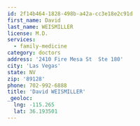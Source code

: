 ```yaml
---
id: 2f14b464-1828-498b-a42a-cc3e18e2c91d
first_name: David
last_name: WEISMILLER
license: M.D.
services:
  - family-medicine
category: doctors
address: '2410 Fire Mesa St  Ste 180'
city: 'Las Vegas'
state: NV
zip: '89128'
phone: 702-992-6888
title: 'David WEISMILLER'
_geoloc:
  lng: -115.265
  lat: 36.193501
---
```

